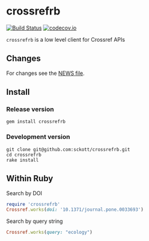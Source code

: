 crossrefrb
=========

[![Build Status](https://api.travis-ci.org/sckott/crossrefrb.png)](https://travis-ci.org/sckott/crossrefrb)
[![codecov.io](http://codecov.io/github/sckott/crossrefrb/coverage.svg?branch=master)](http://codecov.io/github/sckott/crossrefrb?branch=master)

`crossrefrb` is a low level client for Crossref APIs

## Changes

For changes see the [NEWS file](https://github.com/sckott/crossrefrb/blob/master/NEWS.md).

## Install

### Release version

```
gem install crossrefrb
```

### Development version

```
git clone git@github.com:sckott/crossrefrb.git
cd crossrefrb
rake install
```

## Within Ruby

Search by DOI

```ruby
require 'crossrefrb'
Crossref.works(doi: '10.1371/journal.pone.0033693')
```

Search by query string

```ruby
Crossref.works(query: "ecology")
```
